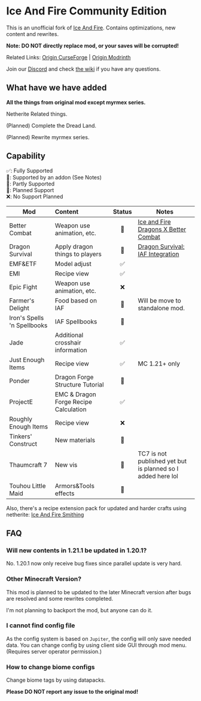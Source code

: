 # Ice And Fire Community Edition

This is an unofficial fork of [Ice And Fire](https://github.com/AlexModGuy/Ice_And_Fire). Contains optimizations, new
content and rewrites.

**Note: DO NOT directly replace mod, or your saves will be corrupted!**

Related Links:
[Origin CurseForge](https://www.curseforge.com/minecraft/mc-mods/ice-and-fire-dragons) | [Origin Modrinth](https://modrinth.com/mod/ice-and-fire-dragons)

Join our [Discord](https://discord.gg/NDzz2upqAk) and check
[the wiki](https://docs.iafenvoy.com/docs/mod/ice-and-fire-ce/) if you have any questions.

## What have we have added

**All the things from original mod except myrmex series.**

Netherite Related things.

(Planned) Complete the Dread Land.

(Planned) Rewrite myrmex series.

## Capability

✅: Fully Supported<br>
🔗: Supported by an addon (See Notes)<br>
🚧: Partly Supported<br>
🔲: Planned Support<br>
❌: No Support Planned<br>

| Mod                         | Content                               | Status | Notes                                                                                                                     |
|-----------------------------|:--------------------------------------|:------:|---------------------------------------------------------------------------------------------------------------------------|
| Better Combat               | Weapon use animation, etc.            |   🔗   | [Ice and Fire Dragons X Better Combat](https://www.curseforge.com/minecraft/mc-mods/ice-and-fire-dragons-x-better-combat) |
| Dragon Survival             | Apply dragon things to players        |   🔗   | [Dragon Survival: IAF Integration](https://www.curseforge.com/minecraft/mc-mods/dragon-survival-iaf-integration)          |
| EMF&ETF                     | Model adjust                          |   ✅    |                                                                                                                           |
| EMI                         | Recipe view                           |   ✅    |                                                                                                                           |
| Epic Fight                  | Weapon use animation, etc.            |   ❌    |                                                                                                                           |
| Farmer's Delight            | Food based on IAF                     |   🚧   | Will be move to standalone mod.                                                                                           |
| Iron's Spells 'n Spellbooks | IAF Spellbooks                        |   🔲   |                                                                                                                           |
| Jade                        | Additional crosshair information      |   ✅    |                                                                                                                           |
| Just Enough Items           | Recipe view                           |   ✅    | MC 1.21+ only                                                                                                             |
| Ponder                      | Dragon Forge Structure Tutorial       |   🔲   |                                                                                                                           |
| ProjectE                    | EMC & Dragon Forge Recipe Calculation |   ✅    |                                                                                                                           |
| Roughly Enough Items        | Recipe view                           |   ❌    |                                                                                                                           |
| Tinkers' Construct          | New materials                         |   🔲   |                                                                                                                           |
| Thaumcraft 7                | New vis                               |   🔲   | TC7 is not published yet but is planned so I added here lol                                                               |
| Touhou Little Maid          | Armors&Tools effects                  |   🔲   |                                                                                                                           |

Also, there's a recipe extension pack for updated and harder crafts using netherite:
[Ice And Fire Smithing](https://modrinth.com/datapack/iceandfire_smithing)

## FAQ

### Will new contents in 1.21.1 be updated in 1.20.1?

No. 1.20.1 now only receive bug fixes since parallel update is very hard.

### Other Minecraft Version?

This mod is planned to be updated to the later Minecraft version after bugs are resolved and some rewrites completed.

I'm not planning to backport the mod, but anyone can do it.

### I cannot find config file

As the config system is based on `Jupiter`, the config will only save needed data. You can change config by using client
side GUI through mod menu. (Requires server operator permission.)

### How to change biome configs

Change biome tags by using datapacks.

**Please DO NOT report any issue to the original mod!**
